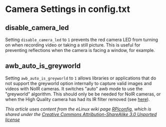 # Camera Settings in config.txt

## disable_camera_led

Setting `disable_camera_led` to `1` prevents the red camera LED from turning on when recording video or taking a still picture. This is useful for preventing reflections when the camera is facing a window, for example.

## awb_auto_is_greyworld

Setting `awb_auto_is_greyworld` to `1` allows libraries or applications that do not support the greyworld option internally to capture valid images and videos with NoIR cameras. It switches "auto" awb mode to use the "greyworld" algorithm. This should only be be needed for NoIR cameras, or when the High Quality camera has had its IR filter removed (see [here](../../hardware/camera/hqcam_filter_removal.md)).


*This article uses content from the eLinux wiki page [RPiconfig](http://elinux.org/RPiconfig), which is shared under the [Creative Commons Attribution-ShareAlike 3.0 Unported license](http://creativecommons.org/licenses/by-sa/3.0/)*

